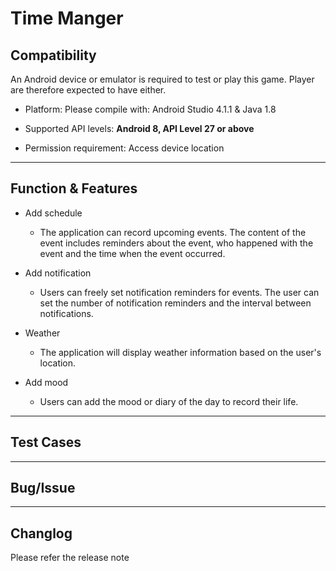 # Time Manger

## Compatibility

An Android device or emulator is required to test or play this game. Player are therefore expected to have either.

- Platform:
    Please compile with: Android Studio 4.1.1 & Java 1.8

- Supported API levels:
    **Android 8, API Level 27 or above**

- Permission requirement:
    Access device location

***

## Function & Features

- Add schedule
  - The application can record upcoming events. The content of the event includes reminders about the event, who happened with the event and the time when the event occurred.

- Add notification
    - Users can freely set notification reminders for events. The user can set the number of notification reminders and the interval between notifications.

- Weather
    - The application will display weather information based on the user's location.

- Add mood
    - Users can add the mood or diary of the day to record their life.

***

## Test Cases

***

## Bug/Issue

***

## Changlog

Please refer the release note
